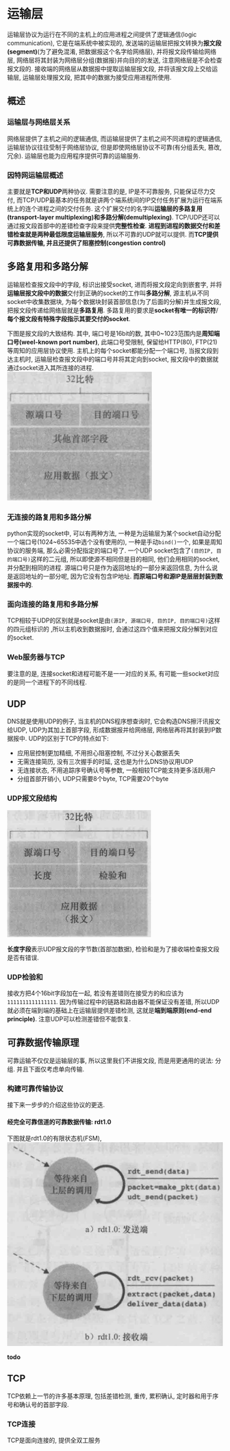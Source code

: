 # 运输层
运输层协议为运行在不同的主机上的应用进程之间提供了逻辑通信(logic communication), 它是在端系统中被实现的, 发送端的运输层把报文转换为**报文段(segment)**(为了避免混淆, 把数据报这个名字给网络层), 并将报文段传输给网络层, 网络层将其封装为网络层分组(数据报)并向目的的发送, 注意网络层是不会检查报文段的. 接收端的网络层从数据报中提取运输层报文段, 并将该报文段上交给运输层, 运输层处理报文段, 把其中的数据为接受应用进程所使用.

## 概述
### 运输层与网络层关系
网络层提供了主机之间的逻辑通信, 而运输层提供了主机之间不同进程的逻辑通信, 运输层协议往往受制于网络层协议, 但是即使网络层协议不可靠(有分组丢失, 篡改, 冗余). 运输层也能为应用程序提供可靠的运输服务. 

### 因特网运输层概述
主要就是**TCP和UDP**两种协议. 需要注意的是, IP是不可靠服务, 只能保证尽力交付, 而TCP/UDP最基本的任务就是讲两个端系统间的IP交付任务扩展为运行在端系统上的连个进程之间的交付任务. 这个扩展交付的名字叫**运输层的多路复用(transport-layer multiplexing)**和**多路分解(demultiplexing)**. TCP/UDP还可以通过报文段首部中的差错检查字段来提供**完整性检查**.  **进程到进程的数据交付和差错检查就是两种最低限度运输层服务**, 所以不可靠的UDP就可以提供. 而**TCP提供可靠数据传输, 并且还提供了阻塞控制(congestion control)**

## 多路复用和多路分解
运输层检查报文段中的字段, 标识出接受socket, 进而将报文段定向到嵌套字, 并将**运输层报文段中的数据**交付到正确的socket的工作叫**多路分解**, 源主机从不同socket中收集数据块, 为每个数据块封装首部信息(为了后面的分解)并生成报文段, 把报文段传递给网络层就是**多路复用**. 多路复用的要求是**socket有唯一的标识符**/**每个报文段有特殊字段指示其要交付的socket**. 

下图是报文段的大致结构. 其中, 端口号是16bit的数, 其中0~1023范围内是**周知端口号(weel-known port number)**, 此端口号受限制, 保留给HTTP(80), FTP(21)等周知的应用层协议使用. 主机上的每个socket都能分配一个端口号, 当报文段到达主机时, 运输层检查报文段中的端口号并将其定向到socket, 报文段中的数据就通过socket进入其所连接的进程.
![](https://github.com/huanruiz/PunchingCS/blob/master/images/cn3_1.png)

### 无连接的路复用和多路分解
python实现的socket中, 可以有两种方法, 一种是为运输层为某个socket自动分配一个端口号(1024~65535中选个没有使用的), 一种是手动``bind()``一个, 如果是周知协议的服务端, 那么必需分配指定的端口号了. 一个UDP socket包含了``(目的IP, 目的端口号)``这样的二元组, 所以即使源不相同但是目的相同, 他们会用相同的socket, 并分配到相同的进程. 源端口号只是作为返回地址的一部分来返回信息, 为什么说是返回地址的一部分呢, 因为它没有包含IP地址. **而原端口号和源IP是层层封装到数据报中的**.

### 面向连接的路复用和多路分解
TCP相较于UDP的区别就是socket是由``(源IP, 源端口号, 目的IP, 目的端口号)``这样的四元组标识的 ,所以主机收到数据报时, 会通过这四个值来把报文段分解到对应的socket. 

### Web服务器与TCP
要注意的是, 连接socket和进程可能不是一一对应的关系, 有可能一些socket对应的是同一个进程下的不同线程.

## UDP
DNS就是使用UDP的例子, 当主机的DNS程序想查询时, 它会构造DNS擦汗讯报文给UDP, UDP为其加上首部字段, 形成数据报并给网络层, 网络层再将其封装到IP数据报中. UDP的区别于TCP的特点如下:
- 应用层控制更加精细, 不用担心阻塞控制, 不过分关心数据丢失
- 无需连接简历, 没有三次握手的时延, 这也是为什么DNS协议用UDP
- 无连接状态, 不用追踪序号确认号等参数, 一般相较TCP能支持更多活跃用户
- 分组首部开销小, UDP只需要8个byte, TCP需要20个byte

### UDP报文段结构
![](https://github.com/huanruiz/PunchingCS/blob/master/images/cn3_2.png)

**长度字段**表示UDP报文段的字节数(首部加数据), 检验和是为了接收端检查报文段是否有错误. 

### UDP检验和
接收方把4个16bit字段加在一起, 若没有差错则在接受方的和应该为``1111111111111111``. 因为传输过程中的链路和路由器不能保证没有差错, 所以UDP就必须在端到端的基础上在运输层提供差错检测, 这就是**端到端原则(end-end principle)**. 注意UDP可以检测差错但不能恢复.

## 可靠数据传输原理
可靠运输不仅仅是运输层的事, 所以这里我们不讲报文段, 而是用更通用的说法: 分组. 并且下面仅考虑单向传输.

### 构建可靠传输协议
接下来一步步的介绍这些协议的更迭.

#### 经完全可靠信道的可靠数据传输: rdt1.0
下图就是rdt1.0的有限状态机(FSM), 
![](https://github.com/huanruiz/PunchingCS/blob/master/images/cn3_3.png)

**todo**

## TCP
TCP依赖上一节的许多基本原理, 包括差错检测, 重传, 累积确认, 定时器和用于序号和确认号的首部字段.

### TCP连接
TCP是面向连接的, 提供全双工服务